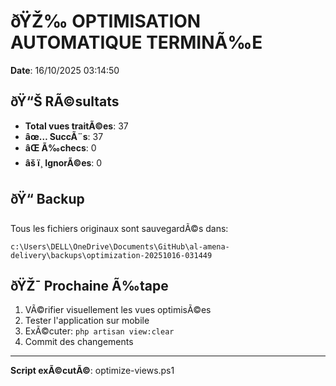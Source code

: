 ﻿# ðŸŽ‰ OPTIMISATION AUTOMATIQUE TERMINÃ‰E

**Date**: 16/10/2025 03:14:50

## ðŸ“Š RÃ©sultats

- **Total vues traitÃ©es**: 37
- **âœ… SuccÃ¨s**: 37
- **âŒ Ã‰checs**: 0
- **âš ï¸ IgnorÃ©es**: 0

## ðŸ“ Backup

Tous les fichiers originaux sont sauvegardÃ©s dans:
```
c:\Users\DELL\OneDrive\Documents\GitHub\al-amena-delivery\backups\optimization-20251016-031449
```

## ðŸŽ¯ Prochaine Ã‰tape

1. VÃ©rifier visuellement les vues optimisÃ©es
2. Tester l'application sur mobile
3. ExÃ©cuter: `php artisan view:clear`
4. Commit des changements

---

**Script exÃ©cutÃ©**: optimize-views.ps1
